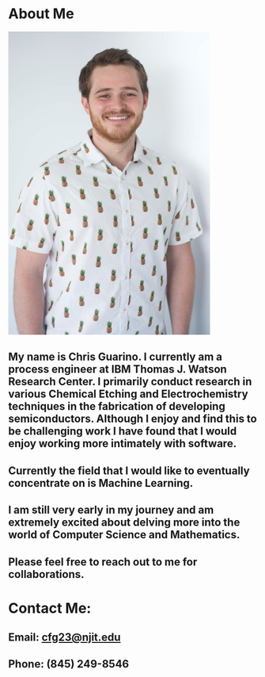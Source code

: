 # About Me 
![HeadShot](images/headshot_small.jpg)
## My name is Chris Guarino. I currently am a process engineer at IBM Thomas J. Watson Research Center. I primarily conduct research in various Chemical Etching and Electrochemistry techniques in the fabrication of developing semiconductors. Although I enjoy and find this to be challenging work I have found that I would enjoy working more intimately with software. 
## Currently the field that I would like to eventually concentrate on is Machine Learning. 
## I am still very early in my journey and am extremely excited about delving more into the world of Computer Science and Mathematics.    

## Please feel free to reach out to me for collaborations. 

# Contact Me: 
## Email: cfg23@njit.edu 
## Phone: (845) 249-8546